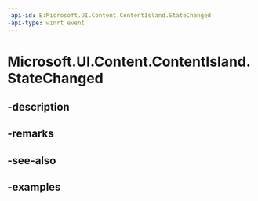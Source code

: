 ```yaml
---
-api-id: E:Microsoft.UI.Content.ContentIsland.StateChanged
-api-type: winrt event
---
```


# Microsoft.UI.Content.ContentIsland.StateChanged

<!--
public event Windows.Foundation.TypedEventHandler<Microsoft.UI.Content.ContentIsland,Microsoft.UI.Content.ContentIslandStateChangedEventArgs> StateChanged;
-->


## -description

## -remarks

## -see-also

## -examples


